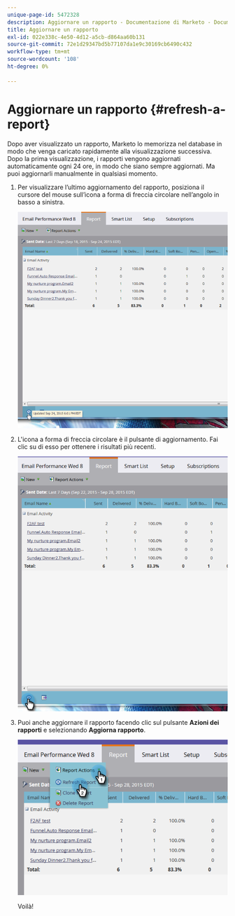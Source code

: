 ```yaml
---
unique-page-id: 5472328
description: Aggiornare un rapporto - Documentazione di Marketo - Documentazione del prodotto
title: Aggiornare un rapporto
exl-id: 022e338c-4e50-4d12-a5cb-d864aa60b131
source-git-commit: 72e1d29347bd5b77107da1e9c30169cb6490c432
workflow-type: tm+mt
source-wordcount: '108'
ht-degree: 0%

---
```


# Aggiornare un rapporto {#refresh-a-report}

Dopo aver visualizzato un rapporto, Marketo lo memorizza nel database in modo che venga caricato rapidamente alla visualizzazione successiva. Dopo la prima visualizzazione, i rapporti vengono aggiornati automaticamente ogni 24 ore, in modo che siano sempre aggiornati. Ma puoi aggiornarli manualmente in qualsiasi momento.

1. Per visualizzare l’ultimo aggiornamento del rapporto, posiziona il cursore del mouse sull’icona a forma di freccia circolare nell’angolo in basso a sinistra.

   ![](assets/one.png)

1. L&#39;icona a forma di freccia circolare è il pulsante di aggiornamento. Fai clic su di esso per ottenere i risultati più recenti.

   ![](assets/two.png)

1. Puoi anche aggiornare il rapporto facendo clic sul pulsante **Azioni dei rapporti** e selezionando **Aggiorna rapporto**.

   ![](assets/three.png)

   Voilà!
